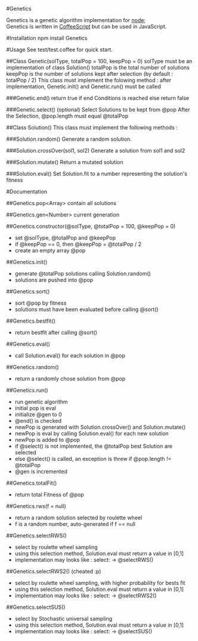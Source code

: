 #Genetics

Genetics is a genetic algorithm implementation for [node](http://nodejs.org);  
Genetics is written in [CoffeeScript](http://coffeescript.org/) but can be used in JavaScript.

#Installation
    npm install Genetics

#Usage
See test/test.coffee for quick start.

##Class Genetic(solType, totalPop = 100, keepPop = 0)
solType must be an implementation of class Solution()
totalPop is the total number of solutions
keepPop is the number of solutions kept after selection (by default : totalPop / 2)
This class must implement the folowing method :
after implementation, Genetic.init() and Genetic.run() must be called

###Genetic.end()
return true if end Conditions is reached
else return false

###Genetic.select() (optional)
Select Solutions to be kept from @pop
After the Selection, @pop.length must equal @totalPop


##Class Solution()
This class must implement the following methods :

###Solution.random()
Generate a random solution.

###Solution.crossOver(sol1, sol2)
Generate a solution from sol1 and sol2

###Solution.mutate()
Return a mutated solution

###Solution.eval()
Set Solution.fit to a number representing the solution's fitness

#Documentation

##Genetics.pop\<Array>
contain all solutions

##Genetics.gen\<Number>
current generation

##Genetics.constructor(@solType, @totalPop = 100, @keepPop = 0)
 - set @solType, @totalPop and @keepPop
 - if @keepPop == 0, then @keepPop = @totalPop / 2
 - create an empty array @pop


##Genetics.init()
 - generate @totalPop solutions calling Solution.random()
 - solutions are pushed into @pop

 
##Genetics.sort()
 - sort @pop by fitness 
 - solutions must have been evaluated before calling @sort()

 
##Genetics.bestfit()
 - return bestfit after calling @sort()


##Genetics.eval()
 - call Solution.eval() for each solution in @pop


##Genetics.random()
 - return a randomly chose solution from @pop


##Genetics.run()
 - run genetic algorithm
 - initial pop is eval
 - initialize @gen to 0
  - @end() is checked
  - newPop is generated with Solution.crossOver() and Solution.mutate()
  - newPop is eval by calling Solution.eval() for each new solution
  - newPop is added to @pop
  - if @select() is not implemented, the @totalPop best Solution are selected
  - else @select() is called, an exception is threw if @pop.length != @totalPop
  - @gen is incremented

##Genetics.totalFit()
 - return total Fitness of @pop

##Genetics.rws(f = null)
 - return a random solution selected by roulette wheel
 - f is a random number, auto-generated if f == null

##Genetics.selectRWS()
 - select by roulette wheel sampling
 - using this selection method, Solution.eval must return a value in [0,1]
 - implementation may looks like :
    select: -> @selectRWS()

##Genetics.selectRWS2() (cheated :p)
 - select by roulette wheel sampling, with higher probability for bests fit
 - using this selection method, Solution.eval must return a value in [0,1]
 - implementation may looks like :
    select: -> @selectRWS2()

##Genetics.selectSUS()
 - select by Stochastic universal sampling
 - using this selection method, Solution.eval must return a value in [0,1]
 - implementation may looks like :
    select: -> @selectSUS()


